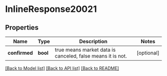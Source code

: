 # InlineResponse20021

## Properties
Name | Type | Description | Notes
------------ | ------------- | ------------- | -------------
**confirmed** | **bool** | true means market data is canceled, false means it is not. | [optional] 

[[Back to Model list]](../README.md#documentation-for-models) [[Back to API list]](../README.md#documentation-for-api-endpoints) [[Back to README]](../README.md)


